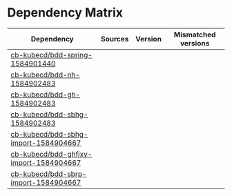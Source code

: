 # Dependency Matrix

Dependency | Sources | Version | Mismatched versions
---------- | ------- | ------- | -------------------
[cb-kubecd/bdd-spring-1584901440](https://github.com/cb-kubecd/bdd-spring-1584901440.git) |  | []() | 
[cb-kubecd/bdd-nh-1584902483](https://github.com/cb-kubecd/bdd-nh-1584902483.git) |  | []() | 
[cb-kubecd/bdd-gh-1584902483](https://github.com/cb-kubecd/bdd-gh-1584902483.git) |  | []() | 
[cb-kubecd/bdd-sbhg-1584902483](https://github.com/cb-kubecd/bdd-sbhg-1584902483.git) |  | []() | 
[cb-kubecd/bdd-sbhg-import-1584904667](https://github.com/cb-kubecd/bdd-sbhg-import-1584904667.git) |  | []() | 
[cb-kubecd/bdd-ghfjxy-import-1584904667](https://github.com/cb-kubecd/bdd-ghfjxy-import-1584904667.git) |  | []() | 
[cb-kubecd/bdd-sbrp-import-1584904667](https://github.com/cb-kubecd/bdd-sbrp-import-1584904667.git) |  | []() | 
